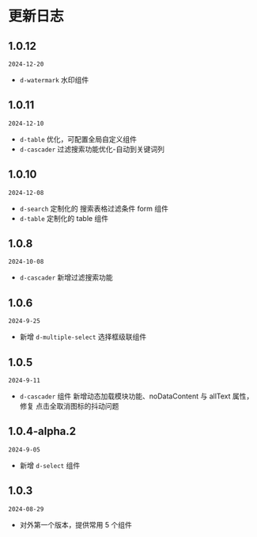 # 更新日志
## 1.0.12

`2024-12-20`

- `d-watermark` 水印组件

## 1.0.11

`2024-12-10`

- `d-table` 优化，可配置全局自定义组件
- `d-cascader` 过滤搜索功能优化-自动到关键词列

## 1.0.10

`2024-12-08`

- `d-search` 定制化的 搜索表格过滤条件 form 组件
- `d-table` 定制化的 table 组件

## 1.0.8

`2024-10-08`

- `d-cascader` 新增过滤搜索功能

## 1.0.6

`2024-9-25`

- 新增 `d-multiple-select` 选择框级联组件

## 1.0.5

`2024-9-11`

- `d-cascader` 组件 新增动态加载模块功能、noDataContent 与 allText 属性，修复 点击全取消图标的抖动问题

## 1.0.4-alpha.2

`2024-9-05`

- 新增 `d-select` 组件

## 1.0.3

`2024-08-29`

- 对外第一个版本，提供常用 5 个组件
